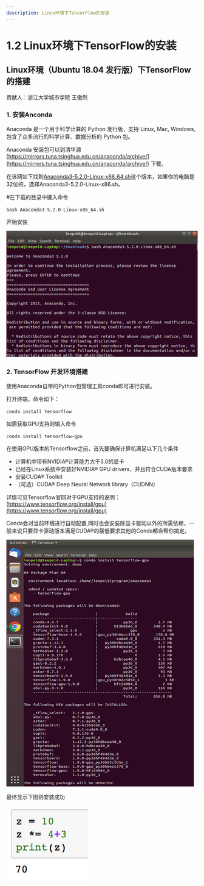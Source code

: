 ```yaml
---
description: Linux环境下TensorFlow的安装
---
```


# 1.2 Linux环境下TensorFlow的安装

## Linux环境（Ubuntu 18.04 发行版）下TensorFlow的搭建

贡献人：浙江大学城市学院 王傲然

### 1. 安装Anconda

Anaconda 是一个用于科学计算的 Python 发行版，支持 Linux, Mac, Windows, 包含了众多流行的科学计算、数据分析的 Python 包。

Anaconda 安装包可以到清华源 [https://mirrors.tuna.tsinghua.edu.cn/anaconda/archive/](https://mirrors.tuna.tsinghua.edu.cn/anaconda/archive/) 下载。

在该网站下找到[Anaconda3-5.2.0-Linux-x86\_64.sh](https://mirrors.tuna.tsinghua.edu.cn/anaconda/archive/Anaconda3-5.2.0-Linux-x86_64.sh)这个版本，如果你的电脑是32位的，选择Anaconda3-5.2.0-Linux-x86.sh。

\#在下载的目录中键入命令

`bash Anaconda3-5.2.0-Linux-x86_64.sh`

开始安装

![&#x56FE;1](../../.gitbook/assets/image%20%28307%29.png)

### 2. TensorFlow 开发环境搭建

使用Anaconda自带的Python包管理工具conda即可进行安装。

打开终端，命令如下：

`conda install tensorflow`

如需获取GPU支持则输入命令

`conda install tensorflow-gpu`

在使用GPU版本的Tensorflow之前，首先要确保计算机满足以下几个条件

* 计算机中带有NVIDIA®计算能力大于3.0的显卡
* 已经在Linux系统中安装好NVIDIA® GPU drivers，并且符合CUDA版本要求
* 安装CUDA® Toolkit
* （可选）CUDA® Deep Neural Network library（CUDNN）

详情可见Tensorflow官网对于GPU支持的说明：[https://www.tensorflow.org/install/gpu](https://www.tensorflow.org/install/gpu)

Conda会对当前环境进行自动配置,同时也会安装除显卡驱动以外的所需依赖，一般来说只要显卡驱动版本满足CUDA®的最低要求其他的Conda都会帮你搞定。

![&#x56FE;3](../../.gitbook/assets/image%20%28186%29.png)

最终显示下图则安装成功

![](../../.gitbook/assets/image%20%2857%29.png)

